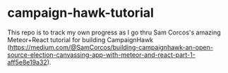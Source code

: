 # campaign-hawk-tutorial

This repo is to track my own progress as I go thru Sam Corcos's amazing Meteor+React tutorial for building CampaignHawk (https://medium.com/@SamCorcos/building-campaignhawk-an-open-source-election-canvassing-app-with-meteor-and-react-part-1-aff5e8e19a32).
